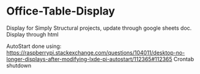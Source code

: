 # Office-Table-Display

Display for Simply Structural projects, update through google sheets doc. Display through html

AutoStart done using: https://raspberrypi.stackexchange.com/questions/104011/desktop-no-longer-displays-after-modifying-lxde-pi-autostart/112365#112365
Crontab shutdown
